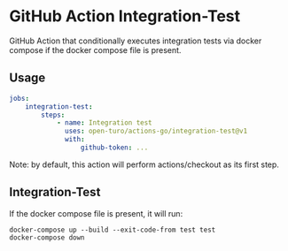 # GitHub Action Integration-Test

GitHub Action that conditionally executes integration tests via docker compose
if the docker compose file is present.

## Usage

```yaml
jobs:
    integration-test:
        steps:
            - name: Integration test
              uses: open-turo/actions-go/integration-test@v1
              with:
                  github-token: ...
```

Note: by default, this action will perform actions/checkout as its first step.

## Integration-Test

If the docker compose file is present, it will run:

```shell
docker-compose up --build --exit-code-from test test
docker-compose down
```
